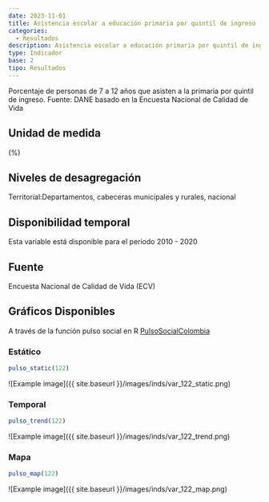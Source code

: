 ```yaml
---
date: 2023-11-01
title: Asistencia escolar a educación primaria por quintil de ingreso (%) - quintil 5 (zona)
categories:
  - Resultados
description: Asistencia escolar a educación primaria por quintil de ingreso (%) - quintil 5
type: Indicador
base: 2
tipo: Resultados
--- 
```


Porcentaje de personas de 7 a 12 años que asisten a la primaria por quintil de ingreso.
Fuente: DANE basado en la Encuesta Nacional de Calidad de Vida

## Unidad de medida
(%)

## Niveles de desagregación
Territorial:Departamentos, cabeceras municipales y rurales, nacional

## Disponibilidad temporal
Esta variable está disponible para el periodo 2010 - 2020

## Fuente
Encuesta Nacional de Calidad de Vida (ECV)

## Gráficos Disponibles

A través de la función pulso social en R [PulsoSocialColombia](https://github.com/pulsosocialcolombia/PulsoSocialColombia)

### Estático

``` R
pulso_static(122)
```

![Example image]({{ site.baseurl }}/images/inds/var_122_static.png)

### Temporal

``` R
pulso_trend(122)
```

![Example image]({{ site.baseurl }}/images/inds/var_122_trend.png)

### Mapa

``` R
pulso_map(122)
```

![Example image]({{ site.baseurl }}/images/inds/var_122_map.png)
